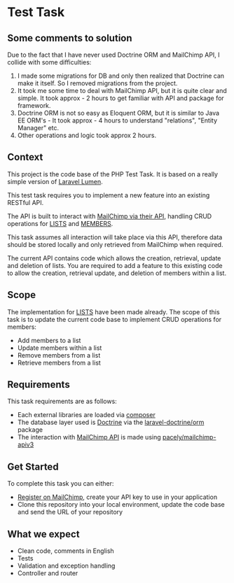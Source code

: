 # Test Task

## Some comments to solution
Due to the fact that I have never used Doctrine ORM and MailChimp API, I collide with some difficulties:
1. I made some migrations for DB and only then realized that Doctrine can make it itself. So I removed migrations from the project.
2. It took me some time to deal with MailChimp API, but it is quite clear and simple. It took approx - 2 hours to get familiar with API and package for framework.
3. Doctrine ORM is not so easy as Eloquent ORM, but it is similar to Java EE ORM's - It took approx - 4 hours to understand "relations", "Entity Manager" etc.
4. Other operations and logic took approx 2 hours.   

## Context

This project is the code base of the PHP Test Task. 
It is based on a really simple version of [Laravel Lumen][2].

This test task requires you to implement a new feature into an existing RESTful API.

The API is built to interact with [MailChimp via their API][3], handling CRUD operations for [LISTS][4] and [MEMBERS][5].

This task assumes all interaction will take place via this API, therefore data should be stored locally and 
only retrieved from MailChimp when required. 

The current API contains code which allows the creation, retrieval, update and deletion of lists. 
You are required to add a feature to this existing code to allow the creation, retrieval update, and 
deletion of members within a list.

## Scope
The implementation for [LISTS][4] have been made already. The scope of this task is to update the current code base to
implement CRUD operations for members:

- Add members to a list
- Update members within a list
- Remove members from a list
- Retrieve members from a list

## Requirements
This task requirements are as follows:

- Each external libraries are loaded via [composer][9]
- The database layer used is [Doctrine][6] via the [laravel-doctrine/orm][7] package
- The interaction with [MailChimp API][3] is made using [pacely/mailchimp-apiv3][8]

## Get Started
To complete this task you can either:

- [Register on MailChimp][10], create your API key to use in your application
- Clone this repository into your local environment, update the code base and send the URL of your repository

## What we expect
- Clean code, comments in English
- Tests
- Validation and exception handling
- Controller and router

[1]: https://softex-lab.com/
[2]: https://lumen.laravel.com
[3]: http://developer.mailchimp.com/documentation/mailchimp/reference/overview
[4]: http://developer.mailchimp.com/documentation/mailchimp/reference/lists
[5]: http://developer.mailchimp.com/documentation/mailchimp/reference/lists/members
[6]: http://www.doctrine-project.org/projects/orm.html
[7]: https://www.laraveldoctrine.org/docs/1.3/orm
[8]: https://github.com/pacely/mailchimp-api-v3
[9]: https://getcomposer.org/
[10]: https://login.mailchimp.com/signup/
